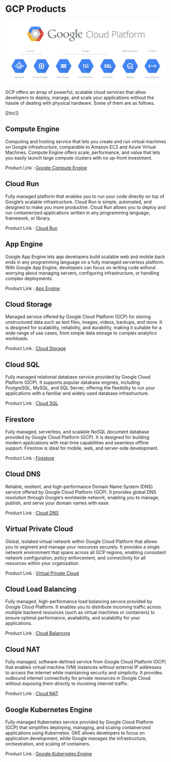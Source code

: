# GCP Products

![img](../../../public/assets/cloud-development/intro-with-gcp/gcp2.png)

GCP offers an array of powerful, scalable cloud services that allow developers to deploy, manage, and scale your applications without the hassle of dealing with physical hardware. Some of them are as follows.

[[toc]]

## Compute Engine

Computing and hosting service that lets you create and run virtual machines on Google infrastructure, comparable to Amazon EC2 and Azure Virtual Machines. Compute Engine offers scale, performance, and value that lets you easily launch large compute clusters with no up-front investment.

Product Link : [Google Compute Engine](https://cloud.google.com/products/compute?hl=en)

## Cloud Run

Fully managed platform that enables you to run your code directly on top of Google’s scalable infrastructure. Cloud Run is simple, automated, and designed to make you more productive. Cloud Run allows you to deploy and run containerized applications written in any programming language, framework, or library. 

Product Link : [Cloud Run](https://cloud.google.com/run?hl=en)

## App Engine

Google App Engine lets app developers build scalable web and mobile back ends in any programming language on a fully managed serverless platform. With Google App Engine, developers can focus on writing code without worrying about managing servers, configuring infrastructure, or handling complex deployments.

Product Link : [App Engine](https://cloud.google.com/appengine/?hl=en)

## Cloud Storage

Managed service offered by Google Cloud Platform (GCP) for storing unstructured data such as text files, images, videos, backups, and more. It is designed for scalability, reliability, and durability, making it suitable for a wide range of use cases, from simple data storage to complex analytics workloads.

Product Link : [Cloud Storage](https://cloud.google.com/storage/?hl=en)

## Cloud SQL

Fully managed relational database service provided by Google Cloud Platform (GCP). It supports popular database engines, including PostgreSQL, MySQL, and SQL Server, offering the flexibility to run your applications with a familiar and widely used database infrastructure.

Product Link : [Cloud SQL](https://cloud.google.com/sql/?hl=en)

## Firestore

Fully managed, serverless, and scalable NoSQL document database provided by Google Cloud Platform (GCP). It is designed for building modern applications with real-time capabilities and seamless offline support. Firestore is ideal for mobile, web, and server-side development.

Product Link : [Firestore](https://cloud.google.com/firestore/?hl=en)

## Cloud DNS

Reliable, resilient, and high-performance Domain Name System (DNS) service offered by Google Cloud Platform (GCP). It provides global DNS resolution through Google’s worldwide network, enabling you to manage, publish, and serve your domain names with ease.

Product Link : [Cloud DNS](https://cloud.google.com/dns/?hl=en)

## Virtual Private Cloud

Global, isolated virtual network within Google Cloud Platform that allows you to segment and manage your resources securely. It provides a single network environment that spans across all GCP regions, enabling consistent network configuration, policy enforcement, and connectivity for all resources within your organization.

Product Link : [Virtual Private Cloud](https://cloud.google.com/vpc/?hl=en)

## Cloud Load Balancing

Fully managed, high-performance load balancing service provided by Google Cloud Platform. It enables you to distribute incoming traffic across multiple backend resources (such as virtual machines or containers) to ensure optimal performance, availability, and scalability for your applications.

Product Link : [Cloud Balancing](https://cloud.google.com/load-balancing/?hl=en)

## Cloud NAT

Fully managed, software-defined service from Google Cloud Platform (GCP) that enables virtual machine (VM) instances without external IP addresses to access the internet while maintaining security and simplicity. It provides outbound internet connectivity for private resources in Google Cloud without exposing them directly to incoming internet traffic.

Product Link : [Cloud NAT](https://cloud.google.com/nat/?hl=en)

## Google Kubernetes Engine

Fully managed Kubernetes service provided by Google Cloud Platform (GCP) that simplifies deploying, managing, and scaling containerized applications using Kubernetes. GKE allows developers to focus on application development, while Google manages the infrastructure, orchestration, and scaling of containers.

Product Link : [Google Kubernetes Engine](https://cloud.google.com/kubernetes-engine/?hl=en)